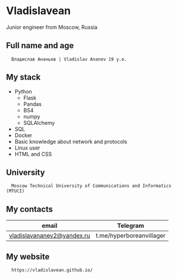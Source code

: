 # Vladislavean
Junior engineer from Moscow, Russia

## Full name and age

```
  Владислав Ананьев | Vladislav Ananev 19 y.o.
```
## My stack
- Python
  - Flask
  - Pandas
  - BS4
  - numpy
  - SQLAlchemy
- SQL
- Docker
- Basic knowledge about network and protocols
- Linux user
- HTML and CSS

## University
```
  Moscow Technical University of Communications and Informatics (MTUCI)
```
## My contacts
| email                       | Telegram                  |
| --------------------------- | ------------------------- |
| vladislavananev2@yandex.ru  | t.me/hyperboreanvillager  |

## My website

```
  https://vladislavean.github.io/
```
